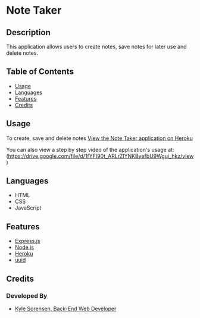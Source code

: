 # Note Taker


## Description
This application allows users to create notes, save notes for later use and delete notes.

## Table of Contents
- [Usage](#usage)
- [Languages](#languages)
- [Features](#features)
- [Credits](#credits)


## Usage
To create, save and delete notes [View the Note Taker application on Heroku](https://damp-peak-78219.herokuapp.com/)

You can also view a step by step video of the application's usage at: (https://drive.google.com/file/d/1fYFI90t_ARLrZIYNKByefbU9Wgui_hkz/view)

## Languages
 - HTML
 - CSS
 - JavaScript

 ## Features
 - [Express.js](https://expressjs.com/)
 - [Node.js](https://nodejs.org/en/)
 - [Heroku](https://dashboard.heroku.com/)
 - [uuid](https://www.npmjs.com/package/uuid)

## Credits
### Developed By
- [Kyle Sorensen, Back-End Web Developer](https://www.github.com/ksore85)